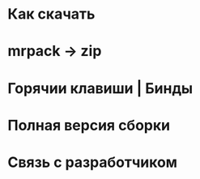 # Как скачать
# mrpack -> zip
# Горячии клавиши | Бинды
# Полная версия сборки
# Связь с разработчиком
